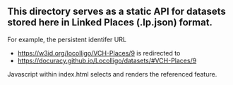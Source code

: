 ## This directory serves as a static API for datasets stored here in Linked Places (.lp.json) format.

For example, the persistent identifer URL
* https://w3id.org/locolligo/VCH-Places/9 
is redirected to
* https://docuracy.github.io/Locolligo/datasets/#VCH-Places/9 

Javascript within index.html selects and renders the referenced feature.
